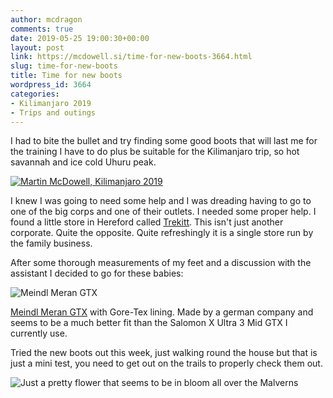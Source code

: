 ```yaml
---
author: mcdragon
comments: true
date: 2019-05-25 19:00:30+00:00
layout: post
link: https://mcdowell.si/time-for-new-boots-3664.html
slug: time-for-new-boots
title: Time for new boots
wordpress_id: 3664
categories:
- Kilimanjaro 2019
- Trips and outings
---
```





I had to bite the bullet and try finding some good boots that will last me for the training I have to do plus be suitable for the Kilimanjaro trip, so hot savannah and ice cold Uhuru peak.

[![Martin McDowell, Kilimanjaro 2019](https://img.mcdowell.si/2019/03/martin-kili.ai_.svg_.png)](https://mcdowell.si/climbing-mount-kilimanjaro-the-start-of-the-adventure-3594.html/martin-kili-ai-svg)


I knew I was going to need some help and I was dreading having to go to one of the big corps and one of their outlets. I needed some proper help. I found a little store in Hereford called [Trekitt](https://www.trekitt.co.uk/). This isn't just another corporate. Quite the opposite. Quite refreshingly it is a single store run by the family business. 

After some thorough measurements of my feet and a discussion with the assistant I decided to go for these babies:

![](https://img.mcdowell.si/2019/05/2019-05-26-10.58.27-1024x576.jpg "Meindl Meran GTX")


[Meindl Meran GTX](https://meindl.de/product/meran-gtx-en/?lang=en) with Gore-Tex lining. Made by a german company and seems to be a much better fit than the Salomon X Ultra 3 Mid GTX I currently use. 


Tried the new boots out this week, just walking round the house but that is just a mini test, you need to get out on the trails to properly check them out. 

![](https://img.mcdowell.si/2019/05/2019-05-25-14.04.05-576x1024.jpg "Just a pretty flower that seems to be in bloom all over the Malverns")

